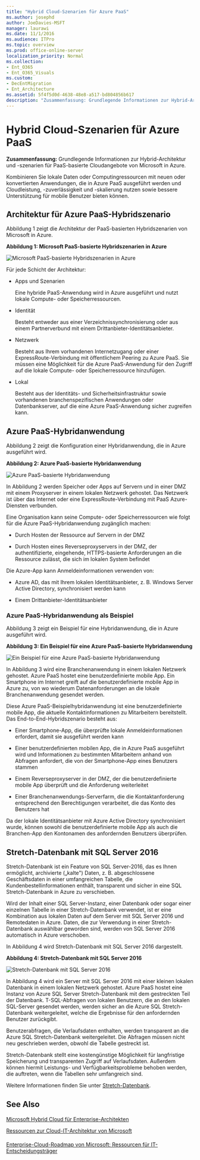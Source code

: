 ```yaml
---
title: "Hybrid Cloud-Szenarien für Azure PaaS"
ms.author: josephd
author: JoeDavies-MSFT
manager: laurawi
ms.date: 11/1/2016
ms.audience: ITPro
ms.topic: overview
ms.prod: office-online-server
localization_priority: Normal
ms.collection:
- Ent_O365
- Ent_O365_Visuals
ms.custom:
- DecEntMigration
- Ent_Architecture
ms.assetid: 5f4f5d0d-4638-48e8-a517-bd804856b617
description: "Zusammenfassung: Grundlegende Informationen zur Hybrid-Architektur und -szenarien für PaaS-basierte Cloudangebote von Microsoft in Azure."
---
```


# Hybrid Cloud-Szenarien für Azure PaaS

 **Zusammenfassung:** Grundlegende Informationen zur Hybrid-Architektur und -szenarien für PaaS-basierte Cloudangebote von Microsoft in Azure.
  
Kombinieren Sie lokale Daten oder Computingressourcen mit neuen oder konvertierten Anwendungen, die in Azure PaaS ausgeführt werden und Cloudleistung, -zuverlässigkeit und -skalierung nutzen sowie bessere Unterstützung für mobile Benutzer bieten können. 
  
## Architektur für Azure PaaS-Hybridszenario

Abbildung 1 zeigt die Architektur der PaaS-basierten Hybridszenarien von Microsoft in Azure.
  
**Abbildung 1: Microsoft PaaS-basierte Hybridszenarien in Azure**

![Microsoft PaaS-basierte Hybridszenarien in Azure](images/b003b15c-db66-4a3f-8cd9-3ab2e01601fe.png)
  
Für jede Schicht der Architektur:
  
- Apps und Szenarien
    
    Eine hybride PaaS-Anwendung wird in Azure ausgeführt und nutzt lokale Compute- oder Speicherressourcen.
    
- Identität
    
    Besteht entweder aus einer Verzeichnissynchronisierung oder aus einem Partnerverbund mit einem Drittanbieter-Identitätsanbieter.
    
- Netzwerk
    
    Besteht aus Ihrem vorhandenen Internetzugang oder einer ExpressRoute-Verbindung mit öffentlichem Peering zu Azure PaaS. Sie müssen eine Möglichkeit für die Azure PaaS-Anwendung für den Zugriff auf die lokale Compute- oder Speicherressource hinzufügen.
    
- Lokal
    
    Besteht aus der Identitäts- und Sicherheitsinfrastruktur sowie vorhandenen branchenspezifischen Anwendungen oder Datenbankserver, auf die eine Azure PaaS-Anwendung sicher zugreifen kann.
    
## Azure PaaS-Hybridanwendung

Abbildung 2 zeigt die Konfiguration einer Hybridanwendung, die in Azure ausgeführt wird.
  
**Abbildung 2: Azure PaaS-basierte Hybridanwendung**

![Azure PaaS-basierte Hybridanwendung](images/7d945c8e-346b-4610-8a02-dbaa9396e1f7.png)
  
In Abbildung 2 werden Speicher oder Apps auf Servern und in einer DMZ mit einem Proxyserver in einem lokalen Netzwerk gehostet. Das Netzwerk ist über das Internet oder eine ExpressRoute-Verbindung mit PaaS Azure-Diensten verbunden.
  
Eine Organisation kann seine Compute- oder Speicherressourcen wie folgt für die Azure PaaS-Hybridanwendung zugänglich machen:
  
- Durch Hosten der Ressource auf Servern in der DMZ
    
- Durch Hosten eines Reverseproxyservers in der DMZ, der authentifizierte, eingehende, HTTPS-basierte Anforderungen an die Ressource zulässt, die sich im lokalen System befindet
    
Die Azure-App kann Anmeldeinformationen verwenden von:
  
- Azure AD, das mit Ihrem lokalen Identitätsanbieter, z. B. Windows Server Active Directory, synchronisiert werden kann
    
- Einem Drittanbieter-Identitätsanbieter
    
### Azure PaaS-Hybridanwendung als Beispiel

Abbildung 3 zeigt ein Beispiel für eine Hybridanwendung, die in Azure ausgeführt wird.
  
**Abbildung 3: Ein Beispiel für eine Azure PaaS-basierte Hybridanwendung**

![Ein Beispiel für eine Azure PaaS-basierte Hybridanwendung](images/63051bbc-918b-4ae9-aa87-a43668a0067b.png)
  
In Abbildung 3 wird eine Branchenanwendung in einem lokalen Netzwerk gehostet. Azure PaaS hostet eine benutzerdefinierte mobile App. Ein Smartphone im Internet greift auf die benutzerdefinierte mobile App in Azure zu, von wo wiederum Datenanforderungen an die lokale Branchenanwendung gesendet werden.
  
Diese Azure PaaS-Beispielhybridanwendung ist eine benutzerdefinierte mobile App, die aktuelle Kontaktinformationen zu Mitarbeitern bereitstellt. Das End-to-End-Hybridszenario besteht aus:
  
- Einer Smartphone-App, die überprüfte lokale Anmeldeinformationen erfordert, damit sie ausgeführt werden kann
    
- Einer benutzerdefinierten mobilen App, die in Azure PaaS ausgeführt wird und Informationen zu bestimmten Mitarbeitern anhand von Abfragen anfordert, die von der Smartphone-App eines Benutzers stammen
    
- Einem Reverseproxyserver in der DMZ, der die benutzerdefinierte mobile App überprüft und die Anforderung weiterleitet
    
- Einer Branchenanwendungs-Serverfarm, die die Kontaktanforderung entsprechend den Berechtigungen verarbeitet, die das Konto des Benutzers hat
    
Da der lokale Identitätsanbieter mit Azure Active Directory synchronisiert wurde, können sowohl die benutzerdefinierte mobile App als auch die Branchen-App den Kontonamen des anfordernden Benutzers überprüfen.
  
## Stretch-Datenbank mit SQL Server 2016

Stretch-Datenbank ist ein Feature von SQL Server-2016, das es Ihnen ermöglicht, archivierte („kalte") Daten, z. B. abgeschlossene Geschäftsdaten in einer umfangreichen Tabelle, die Kundenbestellinformationen enthält, transparent und sicher in eine SQL Stretch-Datenbank in Azure zu verschieben.
  
Wird der Inhalt einer SQL Server-Instanz, einer Datenbank oder sogar einer einzelnen Tabelle in einer Stretch-Datenbank verwendet, ist er eine Kombination aus lokalen Daten auf dem Server mit SQL Server 2016 und Remotedaten in Azure. Daten, die zur Verwendung in einer Stretch-Datenbank auswählbar geworden sind, werden von SQL Server 2016 automatisch in Azure verschoben.
  
In Abbildung 4 wird Stretch-Datenbank mit SQL Server 2016 dargestellt.
  
**Abbildung 4: Stretch-Datenbank mit SQL Server 2016**

![Stretch-Datenbank mit SQL Server 2016](images/bab0812e-eef0-4667-9939-cd398d33a196.png)
  
In Abbildung 4 wird ein Server mit SQL Server 2016 mit einer kleinen lokalen Datenbank in einem lokalen Netzwerk gehostet. Azure PaaS hostet eine Instanz von Azure SQL Server Stretch-Datenbank mit dem gestreckten Teil der Datenbank. T-SQL-Abfragen von lokalen Benutzern, die an den lokalen SQL-Server gesendet werden, werden sicher an die Azure SQL Stretch-Datenbank weitergeleitet, welche die Ergebnisse für den anfordernden Benutzer zurückgibt.
  
 Benutzerabfragen, die Verlaufsdaten enthalten, werden transparent an die Azure SQL Stretch-Datenbank weitergeleitet. Die Abfragen müssen nicht neu geschrieben werden, obwohl die Tabelle gestreckt ist.
  
Stretch-Datenbank stellt eine kostengünstige Möglichkeit für langfristige Speicherung und transparenten Zugriff auf Verlaufsdaten. Außerdem können hiermit Leistungs- und Verfügbarkeitsprobleme behoben werden, die auftreten, wenn die Tabellen sehr umfangreich sind.
  
Weitere Informationen finden Sie unter [Stretch-Datenbank](https://msdn.microsoft.com/de-de/library/dn935011.aspx).
  
## See Also

#### 

[Microsoft Hybrid Cloud für Enterprise-Architekten](microsoft-hybrid-cloud-for-enterprise-architects.md)
  
[Ressourcen zur Cloud-IT-Architektur von Microsoft](microsoft-cloud-it-architecture-resources.md)
#### 

[Enterprise-Cloud-Roadmap von Microsoft: Ressourcen für IT-Entscheidungsträger](https://sway.com/FJ2xsyWtkJc2taRD)

